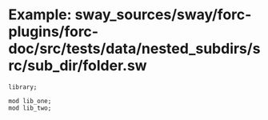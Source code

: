 # Example: sway_sources/sway/forc-plugins/forc-doc/src/tests/data/nested_subdirs/src/sub_dir/folder.sw

```sway
library;

mod lib_one;
mod lib_two;

```

